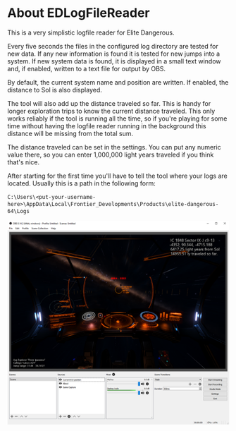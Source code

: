 
# About EDLogFileReader

This is a very simplistic logfile reader for Elite Dangerous.

Every five seconds the files in the configured log directory are tested for
new data. If any new information is found it is tested for new jumps into a
system. If new system data is found, it is displayed in a small text window
and, if enabled, written to a text file for output by OBS.

By default, the current system name and position are written. If enabled,
the distance to Sol is also displayed.

The tool will also add up the distance traveled so far. This is handy for
longer exploration trips to know the current distance traveled. This only
works reliably if the tool is running all the time, so if you're playing for
some time without having the logfile reader running in the background this
distance will be missing from the total sum.

The distance traveled can be set in the settings. You can put any numeric
value there, so you can enter 1,000,000 light years traveled if you think
that's nice.

After starting for the first time you'll have to tell the tool where your logs
are located. Usually this is a path in the following form:

```
C:\Users\<put-your-username-here>\AppData\Local\Frontier_Developments\Products\elite-dangerous-64\Logs
```

![Example screenshot](/Example-Screenshot.png?raw=true "Example Screenshot")